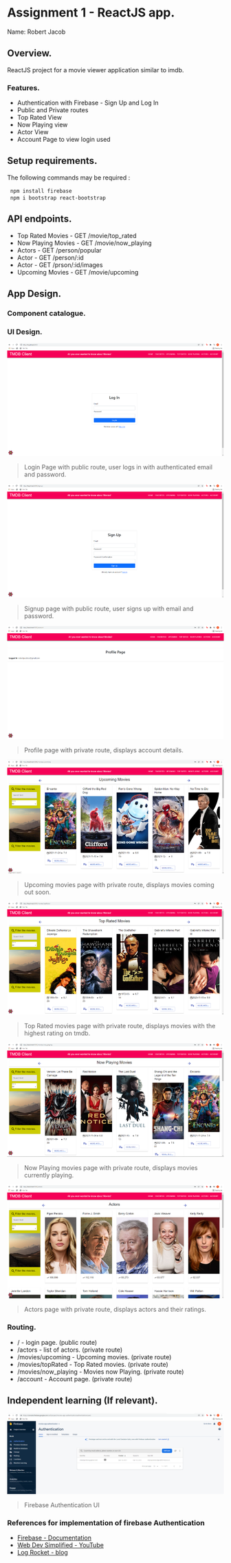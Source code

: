 # Assignment 1 - ReactJS app.

Name: Robert Jacob

## Overview.

ReactJS project for a movie viewer application similar to imdb.

### Features.
 
+ Authentication with Firebase - Sign Up and Log In
+ Public and Private routes
+ Top Rated View
+ Now Playing view
+ Actor View
+ Account Page to view login used

## Setup requirements.

The following commands may be required :
```
 npm install firebase
 npm i bootstrap react-bootstrap
 ```

## API endpoints.

+ Top Rated Movies - GET /movie/top_rated
+ Now Playing Movies - GET /movie/now_playing
+ Actors - GET /person/popular
+ Actor - GET /person/:id
+ Actor - GET /prson/:id/images
+ Upcoming Movies - GET /movie/upcoming

## App Design.

### Component catalogue.

### UI Design.

![image](/images/login.png)

>Login Page with public route, user logs in with authenticated email and password.

![image](/images/signup.png)

>Signup page with public route, user signs up with email and password.

![image](/images/profile.png)

>Profile page with private route, displays account details.

![image](/images/upcoming.png)

>Upcoming movies page with private route, displays movies coming out soon.

![image](/images/topRated.png)

>Top Rated movies page with private route, displays movies with the highest rating on tmdb.

![image](/images/nowPlaying.png)

>Now Playing movies page with private route, displays movies currently playing.

![image](/images/actors.png)

>Actors page with private route, displays actors and their ratings.


### Routing.

+ / - login page.                            (public route)
+ /actors - list of actors.                  (private route)
+ /movies/upcoming - Upcoming movies.        (private route)
+ /movies/topRated - Top Rated movies.       (private route)
+ /movies/now_playing - Movies now Playing.  (private route)
+ /account - Account page.                   (private route)


## Independent learning (If relevant).

![image](/images/firebase.png)

>Firebase Authentication UI

### References for implementation of firebase Authentication

+ [Firebase - Documentation](https://firebase.google.com/docs?gclid=CjwKCAiAksyNBhAPEiwAlDBeLFmJbo_e3-ogmR35UAUMkE9IIanL7VSwEQbkimCxlwelRP1Ae2hmqBoC1H8QAvD_BwE&gclsrc=aw.ds)
+ [Web Dev Simplified - YouTube](https://youtu.be/PKwu15ldZ7k)
+ [Log Rocket - blog](https://blog.logrocket.com/user-authentication-firebase-react-apps/)

